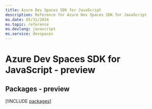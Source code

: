 ```yaml
---
title: Azure Dev Spaces SDK for JavaScript
description: Reference for Azure Dev Spaces SDK for JavaScript
ms.date: 05/31/2024
ms.topic: reference
ms.devlang: javascript
ms.service: devspaces
---
```

# Azure Dev Spaces SDK for JavaScript - preview
## Packages - preview
[!INCLUDE [packages](dev-spaces-index.md)]